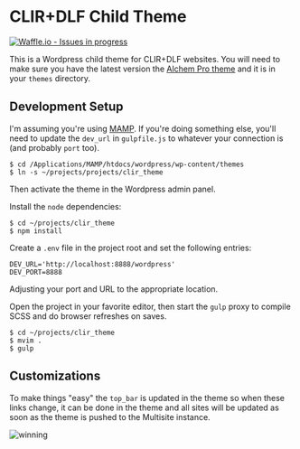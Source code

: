 # CLIR+DLF Child Theme
[![Waffle.io - Issues in progress](https://badge.waffle.io/clirdlf/clir_theme.svg?label=in%20progress&title=In%20Progress)](http://waffle.io/clirdlf/clir_theme)

This is a Wordpress child theme for CLIR+DLF websites. You will need to
make sure you have the latest version the
[Alchem Pro theme](https://www.mageewp.com/alchem-theme.html) and it is
in your `themes` directory.

## Development Setup

I'm assuming you're using [MAMP](https://www.mamp.info). If you're doing
something else, you'll need to update the `dev_url` in `gulpfile.js` to
whatever your connection is (and probably `port` too).

```
$ cd /Applications/MAMP/htdocs/wordpress/wp-content/themes
$ ln -s ~/projects/projects/clir_theme
```

Then activate the theme in the Wordpress admin panel.


Install the `node` dependencies:

```
$ cd ~/projects/clir_theme
$ npm install
```

Create a `.env` file in the project root and set the following entries:

```
DEV_URL='http://localhost:8888/wordpress'
DEV_PORT=8888
```

Adjusting your port and URL to the appropriate location.

Open the project in your favorite editor, then start the `gulp` proxy to
compile SCSS and do browser refreshes on saves.

```
$ cd ~/projects/clir_theme
$ mvim .
$ gulp
```

## Customizations

To make things "easy" the `top_bar` is updated in the theme so when
these links change, it can be done in the theme and all sites will be
updated as soon as the theme is pushed to the Multisite instance.

![winning](http://www.reactiongifs.com/wp-content/uploads/2013/09/rock.gif)
